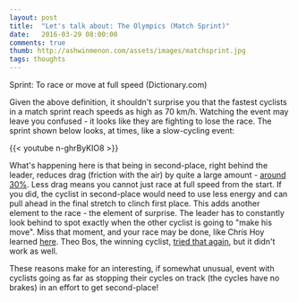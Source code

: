 ```yaml
---
layout: post
title:  "Let's talk about: The Olympics (Match Sprint)"
date:   2016-03-29 08:00:00
comments: true
thumb: http://ashwinmenon.com/assets/images/matchsprint.jpg
tags: thoughts
---
```


Sprint: To race or move at full speed (Dictionary.com)

Given the above definition, it shouldn't surprise you that the fastest cyclists in a match sprint reach speeds as high as 70 km/h. Watching the event may leave you confused - it looks like they are fighting to lose the race. The sprint shown below looks, at times, like a slow-cycling event:

{{< youtube n-ghrByKIO8 >}}
 
What's happening here is that being in second-place, right behind the leader, reduces drag (friction with the air) by quite a large amount - [around 30%](http://www.designnews.com/author.asp?doc_id=246831). Less drag means you cannot just race at full speed from the start. If you did, the cyclist in second-place would need to use less energy and can pull ahead in the final stretch to clinch first place. This adds another element to the race - the element of surprise. The leader has to constantly look behind to spot exactly when the other cyclist is going to "make his move". Miss that moment, and your race may be done, like Chris Hoy learned [here](https://youtu.be/oI3qWekkYtI?t=172). Theo Bos, the winning cyclist, [tried that again](https://youtu.be/RQ1j8sXtMqI?t=84), but it didn't work as well.

These reasons make for an interesting, if somewhat unusual, event with cyclists going as far as stopping their cycles on track (the cycles have no brakes) in an effort to get second-place!
